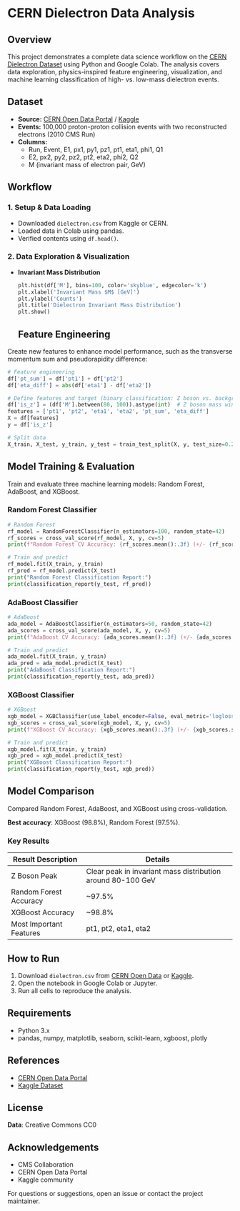 # CERN Dielectron Data Analysis

## Overview

This project demonstrates a complete data science workflow on the [CERN Dielectron Dataset](https://opendata.cern.ch/record/304) using Python and Google Colab. The analysis covers data exploration, physics-inspired feature engineering, visualization, and machine learning classification of high- vs. low-mass dielectron events.

## Dataset

- **Source:** [CERN Open Data Portal](https://opendata.cern.ch/record/304) / [Kaggle](https://www.kaggle.com/datasets/fedesoriano/cern-electron-collision-data)
- **Events:** 100,000 proton-proton collision events with two reconstructed electrons (2010 CMS Run)
- **Columns:**  
  - Run, Event, E1, px1, py1, pz1, pt1, eta1, phi1, Q1  
  - E2, px2, py2, pz2, pt2, eta2, phi2, Q2  
  - M (invariant mass of electron pair, GeV)

## Workflow

### 1. Setup & Data Loading

- Downloaded `dielectron.csv` from Kaggle or CERN.
- Loaded data in Colab using pandas.
- Verified contents using `df.head()`.

### 2. Data Exploration & Visualization

- **Invariant Mass Distribution**

  ```python
  plt.hist(df['M'], bins=100, color='skyblue', edgecolor='k')
  plt.xlabel('Invariant Mass $M$ [GeV]')
  plt.ylabel('Counts')
  plt.title('Dielectron Invariant Mass Distribution')
  plt.show()
  ```
  ## Feature Engineering
Create new features to enhance model performance, such as the transverse momentum sum and pseudorapidity difference:

```python
# Feature engineering
df['pt_sum'] = df['pt1'] + df['pt2']
df['eta_diff'] = abs(df['eta1'] - df['eta2'])

# Define features and target (binary classification: Z boson vs. background)
df['is_z'] = (df['M'].between(80, 100)).astype(int)  # Z boson mass window
features = ['pt1', 'pt2', 'eta1', 'eta2', 'pt_sum', 'eta_diff']
X = df[features]
y = df['is_z']

# Split data
X_train, X_test, y_train, y_test = train_test_split(X, y, test_size=0.2, random_state=42)
```

## Model Training & Evaluation
Train and evaluate three machine learning models: Random Forest, AdaBoost, and XGBoost.

### Random Forest Classifier
```python
# Random Forest
rf_model = RandomForestClassifier(n_estimators=100, random_state=42)
rf_scores = cross_val_score(rf_model, X, y, cv=5)
print(f"Random Forest CV Accuracy: {rf_scores.mean():.3f} (+/- {rf_scores.std() * 2:.3f})")

# Train and predict
rf_model.fit(X_train, y_train)
rf_pred = rf_model.predict(X_test)
print("Random Forest Classification Report:")
print(classification_report(y_test, rf_pred))
```

### AdaBoost Classifier
```python
# AdaBoost
ada_model = AdaBoostClassifier(n_estimators=50, random_state=42)
ada_scores = cross_val_score(ada_model, X, y, cv=5)
print(f"AdaBoost CV Accuracy: {ada_scores.mean():.3f} (+/- {ada_scores.std() * 2:.3f})")

# Train and predict
ada_model.fit(X_train, y_train)
ada_pred = ada_model.predict(X_test)
print("AdaBoost Classification Report:")
print(classification_report(y_test, ada_pred))
```

### XGBoost Classifier
```python
# XGBoost
xgb_model = XGBClassifier(use_label_encoder=False, eval_metric='logloss', random_state=42)
xgb_scores = cross_val_score(xgb_model, X, y, cv=5)
print(f"XGBoost CV Accuracy: {xgb_scores.mean():.3f} (+/- {xgb_scores.std() * 2:.3f})")

# Train and predict
xgb_model.fit(X_train, y_train)
xgb_pred = xgb_model.predict(X_test)
print("XGBoost Classification Report:")
print(classification_report(y_test, xgb_pred))
```

## Model Comparison
Compared Random Forest, AdaBoost, and XGBoost using cross-validation.

**Best accuracy**: XGBoost (98.8%), Random Forest (97.5%).

### Key Results
| Result Description          | Details                              |
|-----------------------------|--------------------------------------|
| Z Boson Peak                | Clear peak in invariant mass distribution around 80-100 GeV |
| Random Forest Accuracy      | ~97.5%                              |
| XGBoost Accuracy            | ~98.8%                              |
| Most Important Features     | pt1, pt2, eta1, eta2                |

## How to Run
1. Download `dielectron.csv` from [CERN Open Data](http://opendata.cern.ch) or [Kaggle](https://www.kaggle.com).
2. Open the notebook in Google Colab or Jupyter.
3. Run all cells to reproduce the analysis.

## Requirements
- Python 3.x
- pandas, numpy, matplotlib, seaborn, scikit-learn, xgboost, plotly

## References
- [CERN Open Data Portal](http://opendata.cern.ch)
- [Kaggle Dataset](https://www.kaggle.com)

## License
**Data**: Creative Commons CC0

## Acknowledgements
- CMS Collaboration
- CERN Open Data Portal
- Kaggle community

For questions or suggestions, open an issue or contact the project maintainer.
